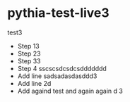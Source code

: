 # pythia-test-live3
test3
- Step 13
- Step 23
- Step 33
- Step 4 sscscsdcsdcsddddddd
- Add line sadsadasdasddd3
- Add line 2d
- Add againd
test and again again
d
3
